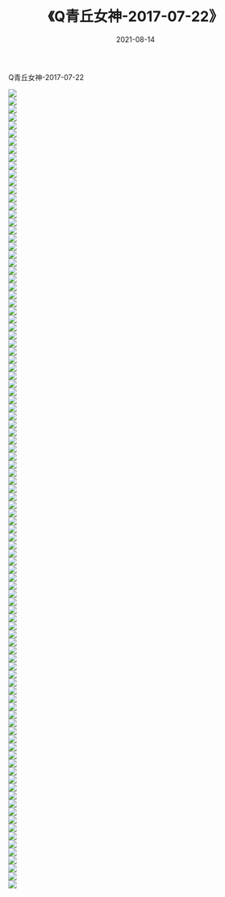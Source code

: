 ﻿---
layout: post
title:  《Q青丘女神-2017-07-22》
date:   2021-08-14
img: http://img.660000.xyz/Sharelink/网络美图/2021/Q青丘女神-2017-07-22/000.jpg
categories: [美女, 清纯, 唯美]
---

Q青丘女神-2017-07-22

  ![](http://img.660000.xyz/Sharelink/网络美图/2021/Q青丘女神-2017-07-22/001.jpg) <br> ![](http://img.660000.xyz/Sharelink/网络美图/2021/Q青丘女神-2017-07-22/002.jpg) <br> ![](http://img.660000.xyz/Sharelink/网络美图/2021/Q青丘女神-2017-07-22/003.jpg) <br> ![](http://img.660000.xyz/Sharelink/网络美图/2021/Q青丘女神-2017-07-22/004.jpg) <br> ![](http://img.660000.xyz/Sharelink/网络美图/2021/Q青丘女神-2017-07-22/005.jpg) <br> ![](http://img.660000.xyz/Sharelink/网络美图/2021/Q青丘女神-2017-07-22/006.jpg) <br> ![](http://img.660000.xyz/Sharelink/网络美图/2021/Q青丘女神-2017-07-22/007.jpg) <br> ![](http://img.660000.xyz/Sharelink/网络美图/2021/Q青丘女神-2017-07-22/008.jpg) <br> ![](http://img.660000.xyz/Sharelink/网络美图/2021/Q青丘女神-2017-07-22/009.jpg) <br> ![](http://img.660000.xyz/Sharelink/网络美图/2021/Q青丘女神-2017-07-22/010.jpg) <br> ![](http://img.660000.xyz/Sharelink/网络美图/2021/Q青丘女神-2017-07-22/011.jpg) <br> ![](http://img.660000.xyz/Sharelink/网络美图/2021/Q青丘女神-2017-07-22/012.jpg) <br> ![](http://img.660000.xyz/Sharelink/网络美图/2021/Q青丘女神-2017-07-22/013.jpg) <br> ![](http://img.660000.xyz/Sharelink/网络美图/2021/Q青丘女神-2017-07-22/014.jpg) <br> ![](http://img.660000.xyz/Sharelink/网络美图/2021/Q青丘女神-2017-07-22/015.jpg) <br> ![](http://img.660000.xyz/Sharelink/网络美图/2021/Q青丘女神-2017-07-22/016.jpg) <br> ![](http://img.660000.xyz/Sharelink/网络美图/2021/Q青丘女神-2017-07-22/017.jpg) <br> ![](http://img.660000.xyz/Sharelink/网络美图/2021/Q青丘女神-2017-07-22/018.jpg) <br> ![](http://img.660000.xyz/Sharelink/网络美图/2021/Q青丘女神-2017-07-22/019.jpg) <br> ![](http://img.660000.xyz/Sharelink/网络美图/2021/Q青丘女神-2017-07-22/020.jpg) <br> ![](http://img.660000.xyz/Sharelink/网络美图/2021/Q青丘女神-2017-07-22/021.jpg) <br> ![](http://img.660000.xyz/Sharelink/网络美图/2021/Q青丘女神-2017-07-22/022.jpg) <br> ![](http://img.660000.xyz/Sharelink/网络美图/2021/Q青丘女神-2017-07-22/023.jpg) <br> ![](http://img.660000.xyz/Sharelink/网络美图/2021/Q青丘女神-2017-07-22/024.jpg) <br> ![](http://img.660000.xyz/Sharelink/网络美图/2021/Q青丘女神-2017-07-22/025.jpg) <br> ![](http://img.660000.xyz/Sharelink/网络美图/2021/Q青丘女神-2017-07-22/026.jpg) <br> ![](http://img.660000.xyz/Sharelink/网络美图/2021/Q青丘女神-2017-07-22/027.jpg) <br> ![](http://img.660000.xyz/Sharelink/网络美图/2021/Q青丘女神-2017-07-22/028.jpg) <br> ![](http://img.660000.xyz/Sharelink/网络美图/2021/Q青丘女神-2017-07-22/029.jpg) <br> ![](http://img.660000.xyz/Sharelink/网络美图/2021/Q青丘女神-2017-07-22/030.jpg) <br> ![](http://img.660000.xyz/Sharelink/网络美图/2021/Q青丘女神-2017-07-22/031.jpg) <br> ![](http://img.660000.xyz/Sharelink/网络美图/2021/Q青丘女神-2017-07-22/032.jpg) <br> ![](http://img.660000.xyz/Sharelink/网络美图/2021/Q青丘女神-2017-07-22/033.jpg) <br> ![](http://img.660000.xyz/Sharelink/网络美图/2021/Q青丘女神-2017-07-22/034.jpg) <br> ![](http://img.660000.xyz/Sharelink/网络美图/2021/Q青丘女神-2017-07-22/035.jpg) <br> ![](http://img.660000.xyz/Sharelink/网络美图/2021/Q青丘女神-2017-07-22/036.jpg) <br> ![](http://img.660000.xyz/Sharelink/网络美图/2021/Q青丘女神-2017-07-22/037.jpg) <br> ![](http://img.660000.xyz/Sharelink/网络美图/2021/Q青丘女神-2017-07-22/038.jpg) <br> ![](http://img.660000.xyz/Sharelink/网络美图/2021/Q青丘女神-2017-07-22/039.jpg) <br> ![](http://img.660000.xyz/Sharelink/网络美图/2021/Q青丘女神-2017-07-22/040.jpg) <br> ![](http://img.660000.xyz/Sharelink/网络美图/2021/Q青丘女神-2017-07-22/041.jpg) <br> ![](http://img.660000.xyz/Sharelink/网络美图/2021/Q青丘女神-2017-07-22/042.jpg) <br> ![](http://img.660000.xyz/Sharelink/网络美图/2021/Q青丘女神-2017-07-22/043.jpg) <br> ![](http://img.660000.xyz/Sharelink/网络美图/2021/Q青丘女神-2017-07-22/044.jpg) <br> ![](http://img.660000.xyz/Sharelink/网络美图/2021/Q青丘女神-2017-07-22/045.jpg) <br> ![](http://img.660000.xyz/Sharelink/网络美图/2021/Q青丘女神-2017-07-22/046.jpg) <br> ![](http://img.660000.xyz/Sharelink/网络美图/2021/Q青丘女神-2017-07-22/047.jpg) <br> ![](http://img.660000.xyz/Sharelink/网络美图/2021/Q青丘女神-2017-07-22/048.jpg) <br> ![](http://img.660000.xyz/Sharelink/网络美图/2021/Q青丘女神-2017-07-22/049.jpg) <br> ![](http://img.660000.xyz/Sharelink/网络美图/2021/Q青丘女神-2017-07-22/050.jpg) <br> ![](http://img.660000.xyz/Sharelink/网络美图/2021/Q青丘女神-2017-07-22/051.jpg) <br> ![](http://img.660000.xyz/Sharelink/网络美图/2021/Q青丘女神-2017-07-22/052.jpg) <br> ![](http://img.660000.xyz/Sharelink/网络美图/2021/Q青丘女神-2017-07-22/053.jpg) <br> ![](http://img.660000.xyz/Sharelink/网络美图/2021/Q青丘女神-2017-07-22/054.jpg) <br> ![](http://img.660000.xyz/Sharelink/网络美图/2021/Q青丘女神-2017-07-22/055.jpg) <br> ![](http://img.660000.xyz/Sharelink/网络美图/2021/Q青丘女神-2017-07-22/056.jpg) <br> ![](http://img.660000.xyz/Sharelink/网络美图/2021/Q青丘女神-2017-07-22/057.jpg) <br> ![](http://img.660000.xyz/Sharelink/网络美图/2021/Q青丘女神-2017-07-22/058.jpg) <br> ![](http://img.660000.xyz/Sharelink/网络美图/2021/Q青丘女神-2017-07-22/059.jpg) <br> ![](http://img.660000.xyz/Sharelink/网络美图/2021/Q青丘女神-2017-07-22/060.jpg) <br> ![](http://img.660000.xyz/Sharelink/网络美图/2021/Q青丘女神-2017-07-22/061.jpg) <br> ![](http://img.660000.xyz/Sharelink/网络美图/2021/Q青丘女神-2017-07-22/062.jpg) <br> ![](http://img.660000.xyz/Sharelink/网络美图/2021/Q青丘女神-2017-07-22/063.jpg) <br> ![](http://img.660000.xyz/Sharelink/网络美图/2021/Q青丘女神-2017-07-22/064.jpg) <br> ![](http://img.660000.xyz/Sharelink/网络美图/2021/Q青丘女神-2017-07-22/065.jpg) <br> ![](http://img.660000.xyz/Sharelink/网络美图/2021/Q青丘女神-2017-07-22/066.jpg) <br> ![](http://img.660000.xyz/Sharelink/网络美图/2021/Q青丘女神-2017-07-22/067.jpg) <br> ![](http://img.660000.xyz/Sharelink/网络美图/2021/Q青丘女神-2017-07-22/068.jpg) <br> ![](http://img.660000.xyz/Sharelink/网络美图/2021/Q青丘女神-2017-07-22/069.jpg) <br> ![](http://img.660000.xyz/Sharelink/网络美图/2021/Q青丘女神-2017-07-22/070.jpg) <br> ![](http://img.660000.xyz/Sharelink/网络美图/2021/Q青丘女神-2017-07-22/071.jpg) <br> ![](http://img.660000.xyz/Sharelink/网络美图/2021/Q青丘女神-2017-07-22/072.jpg) <br> ![](http://img.660000.xyz/Sharelink/网络美图/2021/Q青丘女神-2017-07-22/073.jpg) <br> ![](http://img.660000.xyz/Sharelink/网络美图/2021/Q青丘女神-2017-07-22/074.jpg) <br> ![](http://img.660000.xyz/Sharelink/网络美图/2021/Q青丘女神-2017-07-22/075.jpg) <br> ![](http://img.660000.xyz/Sharelink/网络美图/2021/Q青丘女神-2017-07-22/076.jpg) <br> ![](http://img.660000.xyz/Sharelink/网络美图/2021/Q青丘女神-2017-07-22/077.jpg) <br> ![](http://img.660000.xyz/Sharelink/网络美图/2021/Q青丘女神-2017-07-22/078.jpg) <br> ![](http://img.660000.xyz/Sharelink/网络美图/2021/Q青丘女神-2017-07-22/079.jpg) <br> ![](http://img.660000.xyz/Sharelink/网络美图/2021/Q青丘女神-2017-07-22/080.jpg) <br> ![](http://img.660000.xyz/Sharelink/网络美图/2021/Q青丘女神-2017-07-22/081.jpg) <br> ![](http://img.660000.xyz/Sharelink/网络美图/2021/Q青丘女神-2017-07-22/082.jpg) <br> ![](http://img.660000.xyz/Sharelink/网络美图/2021/Q青丘女神-2017-07-22/083.jpg) <br> ![](http://img.660000.xyz/Sharelink/网络美图/2021/Q青丘女神-2017-07-22/084.jpg) <br> ![](http://img.660000.xyz/Sharelink/网络美图/2021/Q青丘女神-2017-07-22/085.jpg) <br> ![](http://img.660000.xyz/Sharelink/网络美图/2021/Q青丘女神-2017-07-22/086.jpg) <br> ![](http://img.660000.xyz/Sharelink/网络美图/2021/Q青丘女神-2017-07-22/087.jpg) <br> ![](http://img.660000.xyz/Sharelink/网络美图/2021/Q青丘女神-2017-07-22/088.jpg) <br> ![](http://img.660000.xyz/Sharelink/网络美图/2021/Q青丘女神-2017-07-22/089.jpg) <br> ![](http://img.660000.xyz/Sharelink/网络美图/2021/Q青丘女神-2017-07-22/090.jpg) <br> ![](http://img.660000.xyz/Sharelink/网络美图/2021/Q青丘女神-2017-07-22/091.jpg) <br> ![](http://img.660000.xyz/Sharelink/网络美图/2021/Q青丘女神-2017-07-22/092.jpg) <br> ![](http://img.660000.xyz/Sharelink/网络美图/2021/Q青丘女神-2017-07-22/093.jpg) <br> ![](http://img.660000.xyz/Sharelink/网络美图/2021/Q青丘女神-2017-07-22/094.jpg) <br> ![](http://img.660000.xyz/Sharelink/网络美图/2021/Q青丘女神-2017-07-22/095.jpg) <br> ![](http://img.660000.xyz/Sharelink/网络美图/2021/Q青丘女神-2017-07-22/096.jpg) <br> ![](http://img.660000.xyz/Sharelink/网络美图/2021/Q青丘女神-2017-07-22/097.jpg) <br> ![](http://img.660000.xyz/Sharelink/网络美图/2021/Q青丘女神-2017-07-22/098.jpg) <br> ![](http://img.660000.xyz/Sharelink/网络美图/2021/Q青丘女神-2017-07-22/099.jpg) <br>